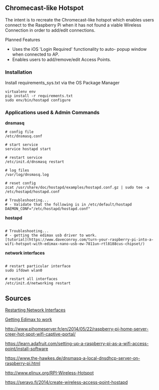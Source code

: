 ## Chromecast-like Hotspot ##

The intent is to recreate the Chromecast-like hotspot
which enables users connect to the Raspberry Pi when
it has not found a viable Wireless Connection in order
to add/edit connections.

Planned Features

- Uses the iOS 'Login Required' functionality to auto-
popup window when connected to AP.
- Enables users to add/remove/edit Access Points.

### Installation ###

Install requirements_sys.txt via the OS Package Manager

```
virtualenv env
pip install -r requirements.txt
sudo env/bin/hostapd configure
```


### Applications used & Admin Commands ###

**dnsmasq**

```
# config file
/etc/dnsmasq.conf

# start service
service hostapd start

# restart service
/etc/init.d/dnsmasq restart

# log files
/var/log/dnsmasq.log

# reset config
zcat /usr/share/doc/hostapd/examples/hostapd.conf.gz | sudo tee -a /etc/hostapd/hostapd.conf

# Troubleshooting...
# - Validate that the following is in /etc/default/hostapd
DAEMON_CONF="/etc/hostapd/hostapd.conf"

```

**hostapd**

```

# Troubleshooting...
# - getting the edimax usb driver to work.
[tutorial](https://www.daveconroy.com/turn-your-raspberry-pi-into-a-wifi-hotspot-with-edimax-nano-usb-ew-7811un-rtl8188cus-chipset/)
```

**network interfaces**

```

# restart particular interface
sudo ifdown wlan0

# restart all interfaces
/etc/init.d/networking restart
```


## Sources

[Restarting Network Interfaces](http://ccm.net/faq/1141-restart-network-interface-using-command-lines-in-linux)

[Getting Edimax to work](https://www.daveconroy.com/turn-your-raspberry-pi-into-a-wifi-hotspot-with-edimax-nano-usb-ew-7811un-rtl8188cus-chipset/)

http://www.pihomeserver.fr/en/2014/05/22/raspberry-pi-home-server-creer-hot-spot-wifi-captive-portal/

https://learn.adafruit.com/setting-up-a-raspberry-pi-as-a-wifi-access-point/install-software

https://www.the-hawkes.de/dnsmasq-a-local-dnsdhcp-server-on-raspberry-pi.html

http://www.elinux.org/RPI-Wireless-Hotspot

https://seravo.fi/2014/create-wireless-access-point-hostapd

